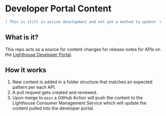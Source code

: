 # Developer Portal Content

```diff
! This is still in active development and not yet a method to update `developer-portal` content.
```

## What is it?

This repo acts as a source for content changes for release notes for APIs on the [Lighthouse Developer Portal](https://developer.va.gov).

## How it works

1. New content is added in a folder structure that matches an expected pattern per each API.
2. A pull request gets created and reviewed.
3. Upon merge to `main` a GitHub Action will push the content to the Lighthouse Consumer Management Service which will update the content pulled into the developer portal.
